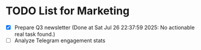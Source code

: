 # TODO List for Marketing

- [x] Prepare Q3 newsletter  (Done at Sat Jul 26 22:37:59 2025: No actionable real task found.)
- [ ] Analyze Telegram engagement stats